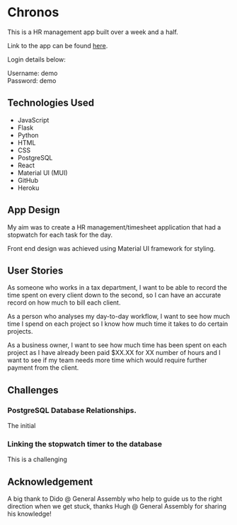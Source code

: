 # Chronos

This is a HR management app built over a week and a half. 
</br>

Link to the app can be found [here](https://chronos-hr.herokuapp.com/).

Login details below:

Username: demo  
Password: demo
</br>

## Technologies Used

* JavaScript
* Flask
* Python
* HTML
* CSS
* PostgreSQL
* React
* Material UI (MUI)
* GitHub
* Heroku

## App Design
My aim was to create a HR management/timesheet application that had a stopwatch for each task for the day. 

Front end design was achieved using Material UI framework for styling. 

## User Stories
As someone who works in a tax department, I want to be able to record the time spent on every client down to the second, so I can have an accurate record on how much to bill each client. 

As a person who analyses my day-to-day workflow, I want to see how much time I spend on each project so I know how much time it takes to do certain projects.

As a business owner, I want to see how much time has been spent on each project as I have already been paid $XX.XX for XX number of hours and I want to see if my team needs more time which would require further payment from the client.


## Challenges
### PostgreSQL Database Relationships.
The initial 

### Linking the stopwatch timer to the database
This is a challenging 


## Acknowledgement
A big thank to Dido @ General Assembly who help to guide us to the right direction when we get stuck, thanks Hugh @ General Assembly for sharing his knowledge!